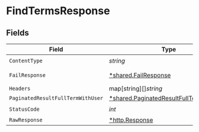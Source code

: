# FindTermsResponse


## Fields

| Field                                                                                             | Type                                                                                              | Required                                                                                          | Description                                                                                       |
| ------------------------------------------------------------------------------------------------- | ------------------------------------------------------------------------------------------------- | ------------------------------------------------------------------------------------------------- | ------------------------------------------------------------------------------------------------- |
| `ContentType`                                                                                     | *string*                                                                                          | :heavy_check_mark:                                                                                | N/A                                                                                               |
| `FailResponse`                                                                                    | [*shared.FailResponse](../../models/shared/failresponse.md)                                       | :heavy_minus_sign:                                                                                | Bad Request                                                                                       |
| `Headers`                                                                                         | map[string][]*string*                                                                             | :heavy_minus_sign:                                                                                | N/A                                                                                               |
| `PaginatedResultFullTermWithUser`                                                                 | [*shared.PaginatedResultFullTermWithUser](../../models/shared/paginatedresultfulltermwithuser.md) | :heavy_minus_sign:                                                                                | N/A                                                                                               |
| `StatusCode`                                                                                      | *int*                                                                                             | :heavy_check_mark:                                                                                | N/A                                                                                               |
| `RawResponse`                                                                                     | [*http.Response](https://pkg.go.dev/net/http#Response)                                            | :heavy_minus_sign:                                                                                | N/A                                                                                               |